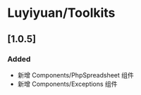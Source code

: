 # Luyiyuan/Toolkits

## [1.0.5]
### Added
- 新增 Components/PhpSpreadsheet 组件
- 新增 Components/Exceptions 组件